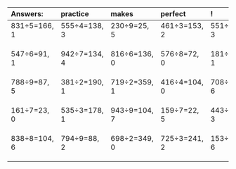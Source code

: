 | Answers: | practice | makes | perfect | ! |
| :--- | :--- | :--- | :--- | :--- |
| 831÷5=166, 1 | 555÷4=138, 3 | 230÷9=25, 5 | 461÷3=153, 2 | 551÷4=137, 3 | 
|   |   |   |   |   | 
|   |   |   |   |   | 
|   |   |   |   |   | 
| 547÷6=91, 1 | 942÷7=134, 4 | 816÷6=136, 0 | 576÷8=72, 0 | 181÷3=60, 1 | 
|   |   |   |   |   | 
|   |   |   |   |   | 
|   |   |   |   |   | 
| 788÷9=87, 5 | 381÷2=190, 1 | 719÷2=359, 1 | 416÷4=104, 0 | 708÷9=78, 6 | 
|   |   |   |   |   | 
|   |   |   |   |   | 
|   |   |   |   |   | 
| 161÷7=23, 0 | 535÷3=178, 1 | 943÷9=104, 7 | 159÷7=22, 5 | 443÷8=55, 3 | 
|   |   |   |   |   | 
|   |   |   |   |   | 
|   |   |   |   |   | 
| 838÷8=104, 6 | 794÷9=88, 2 | 698÷2=349, 0 | 725÷3=241, 2 | 153÷7=21, 6 | 
|   |   |   |   |   | 
|   |   |   |   |   | 
|   |   |   |   |   | 
